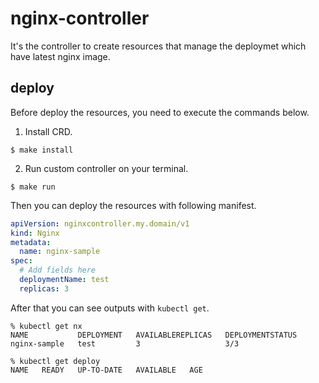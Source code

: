 # nginx-controller
It's the controller to create resources that manage the deploymet which have latest nginx image.

## deploy
Before deploy the resources, you need to execute the commands below.

1. Install CRD.

```
$ make install
```

2. Run custom controller on your terminal.

```
$ make run
```

Then you can deploy the resources with following manifest.

```yaml
apiVersion: nginxcontroller.my.domain/v1
kind: Nginx
metadata:
  name: nginx-sample
spec:
  # Add fields here
  deploymentName: test
  replicas: 3
```

After that you can see outputs with `kubectl get`.

```
% kubectl get nx 
NAME           DEPLOYMENT   AVAILABLEREPLICAS   DEPLOYMENTSTATUS
nginx-sample   test         3                   3/3

% kubectl get deploy
NAME   READY   UP-TO-DATE   AVAILABLE   AGE
```
